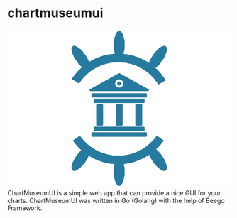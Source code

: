 # chartmuseumui
![Screenshot](logo.png)
ChartMuseumUI is a simple web app that can provide a nice GUI for your charts. 
ChartMuseumUI was written in Go (Golang) with the help of Beego Framework.
